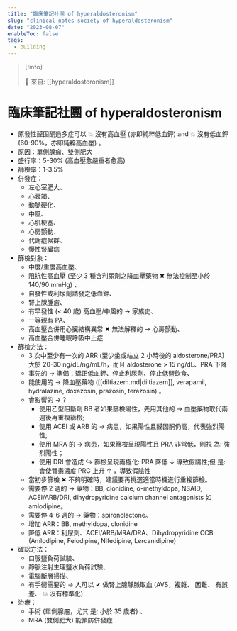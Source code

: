 ```yaml
---
title: "臨床筆記社團 of hyperaldosteronism"
slug: "clinical-notes-society-of-hyperaldosteronism"
date: "2023-08-07"
enableToc: false
tags:
  - building
---
```


> [!info]
>
> 🌱 來自: [[hyperaldosteronism]]

# 臨床筆記社團 of hyperaldosteronism

- 原發性醛固酮過多症可以 💥 沒有高血壓 (亦即純粹低血鉀) and 💥 沒有低血鉀 (60-90%，亦即純粹高血壓) 。
- 原因：單側腺瘤、雙側肥大
- 盛行率：5-30% (高血壓愈嚴重者愈高)
- 篩檢率：1-3.5%
- 併發症：
  - 左心室肥大、
  - 心衰竭、
  - 動脈硬化、
  - 中風、
  - 心肌梗塞、
  - 心房顫動、
  - 代謝症候群、
  - 慢性腎臟病
- 篩檢對象：
  - 中度/重度高血壓、
  - 阻抗性高血壓 (至少 3 種含利尿劑之降血壓藥物 ✖ 無法控制至小於 140/90 mmHg) 、
  - 自發性或利尿劑誘發之低血鉀、
  - 腎上腺腫瘤、
  - 有早發性 (< 40 歲) 高血壓/中風的 → 家族史、
  - 一等親有 PA、
  - 高血壓合併用心臟結構異常 ✖ 無法解釋的 → 心房顫動、
  - 高血壓合併睡眠呼吸中止症
- 篩檢方法：
  - 3 次中至少有一次的 ARR (至少坐或站立 2 小時後的 aldosterone/PRA) 大於 20-30 ng/dL/ng/mL/h，而且 aldosterone > 15 ng/dL、PRA 下降
  - 事先的 → 準備：矯正低血鉀、停止利尿劑、停止低鹽飲食、
  - 能使用的 → 降血壓藥物 ([[diltiazem.md|diltiazem]], verapamil, hydralazine, doxazosin, prazosin, terazosin) 。
  - 會影響的 → ?
    - 使用乙型阻斷劑 BB 者如果篩檢陽性，先用其他的 → 血壓藥物取代兩週後再重複篩檢;
    - 使用 ACEI 或 ARB 的 → 病患，如果陽性且醛固酮仍高，代表強烈陽性;
    - 使用 MRA 的 → 病患，如果篩檢呈現陽性且 PRA 非常低，則視 為: 強烈陽性；
    - 使用 DRI 會造成 ↪ 篩檢呈現兩極化: PRA 降低 ↓ 導致假陽性;但 是: 會使腎素濃度 PRC 上升 ↑ ，導致假陰性
  - 當初步篩檢 ✖ 不夠明確時，建議要再挑選適當時機進行重複篩檢。
  - 需要停 2 週的 → 藥物：BB, clonidine, α-methyldopa, NSAID, ACEI/ARB/DRI, dihydropyridine calcium channel antagonists 如 amlodipine。
  - 需要停 4-6 週的 → 藥物：spironolactone。
  - 增加 ARR：BB, methyldopa, clonidine
  - 降低 ARR：利尿劑、ACEI/ARB/MRA/DRA、Dihydropyridine CCB (Amlodipine, Felodipine, Nifedipine, Lercanidipine)
- 確認方法：
  - 口服鹽負荷試驗、
  - 靜脈注射生理鹽水負荷試驗、
  - 電腦斷層掃描、
  - 有手術需要的 → 人可以 ✔ 做腎上腺靜脈取血 (AVS，複雜、 困難、 有誤差、 💥 沒有標準化)
- 治療：
  - 手術 (單側腺瘤，尤其 是: 小於 35 歲者) 、
  - MRA (雙側肥大) 能預防併發症
